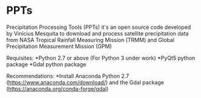 # PPTs
Precipitation Processing Tools (PPTs) it's an open source code developed by Vinícius Mesquita to download and process satellite precipitation data from NASA Tropical Rainfall Measuring Mission (TRMM) and Global Precipitation Measurement Mission (GPM)

Requisites:
  *Python 2.7 or above (For Python 3 under work)
  *PyQt5 python package
  *Gdal python package
  
Recommendations: 
  *Install Anaconda Python 2.7 (https://www.anaconda.com/download/) and the Gdal package (https://anaconda.org/conda-forge/gdal)
